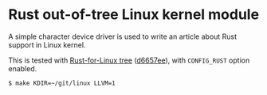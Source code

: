 # Rust out-of-tree Linux kernel module

A simple character device driver is used to write an article about Rust support in Linux kernel.

This is tested with [Rust-for-Linux tree](https://github.com/Rust-for-Linux/linux) ([d6657ee](https://github.com/Rust-for-Linux/linux/commit/d6657eea5c1e8c9c730f8ea27d997157d0744f17)), with `CONFIG_RUST` option enabled.

```bash
$ make KDIR=~/git/linux LLVM=1
```
